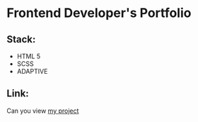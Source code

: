 # Frontend Developer's Portfolio

## Stack:
- HTML 5
- SCSS
- ADAPTIVE

## Link:
Can you view [my project](https://fedorevgenievich.github.io/Le-corte/)